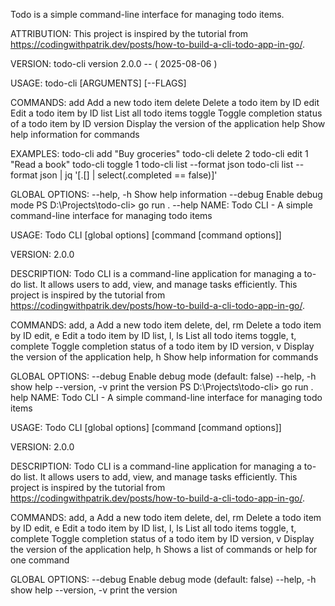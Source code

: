 Todo is a simple command-line interface for managing todo items.

ATTRIBUTION:
  This project is inspired by the tutorial from https://codingwithpatrik.dev/posts/how-to-build-a-cli-todo-app-in-go/.

VERSION:
  todo-cli version 2.0.0 -- ( 2025-08-06 )

USAGE:
  todo-cli <COMMAND> [ARGUMENTS] [--FLAGS]

COMMANDS:
  add        Add a new todo item
  delete     Delete a todo item by ID
  edit       Edit a todo item by ID
  list       List all todo items
  toggle     Toggle completion status of a todo item by ID
  version    Display the version of the application
  help       Show help information for commands

EXAMPLES:
  todo-cli add "Buy groceries"
  todo-cli delete 2
  todo-cli edit 1 "Read a book"
  todo-cli toggle 1
  todo-cli list --format json
  todo-cli list --format json | jq '[.[] | select(.completed == false)]'

GLOBAL OPTIONS:
  --help, -h      Show help information
  --debug         Enable debug mode
PS D:\Projects\todo-cli> go run . --help
NAME:
   Todo CLI - A simple command-line interface for managing todo items

USAGE:
   Todo CLI [global options] [command [command options]]

VERSION:
   2.0.0

DESCRIPTION:
   Todo CLI is a command-line application for managing a to-do list. It allows users to add, view, and manage tasks efficiently. This project is inspired by the tutorial from https://codingwithpatrik.dev/posts/how-to-build-a-cli-todo-app-in-go/.

COMMANDS:
   add, a               Add a new todo item
   delete, del, rm      Delete a todo item by ID
   edit, e              Edit a todo item by ID
   list, l, ls          List all todo items
   toggle, t, complete  Toggle completion status of a todo item by ID
   version, v           Display the version of the application
   help, h              Show help information for commands

GLOBAL OPTIONS:
   --debug        Enable debug mode (default: false)
   --help, -h     show help
   --version, -v  print the version
PS D:\Projects\todo-cli> go run . help
NAME:
   Todo CLI - A simple command-line interface for managing todo items

USAGE:
   Todo CLI [global options] [command [command options]]

VERSION:
   2.0.0

DESCRIPTION:
   Todo CLI is a command-line application for managing a to-do list. It allows users to add, view, and manage tasks efficiently. This project is inspired by the tutorial from https://codingwithpatrik.dev/posts/how-to-build-a-cli-todo-app-in-go/.

COMMANDS:
   add, a               Add a new todo item
   delete, del, rm      Delete a todo item by ID
   edit, e              Edit a todo item by ID
   list, l, ls          List all todo items
   toggle, t, complete  Toggle completion status of a todo item by ID
   version, v           Display the version of the application
   help, h              Shows a list of commands or help for one command

GLOBAL OPTIONS:
   --debug        Enable debug mode (default: false)
   --help, -h     show help
   --version, -v  print the version